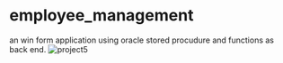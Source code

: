 # employee_management
an win form application using oracle stored procudure and functions as back end.
![project5](https://user-images.githubusercontent.com/102123559/229921253-79b45d5b-0634-4f50-9117-ff186d3f4f18.gif)

